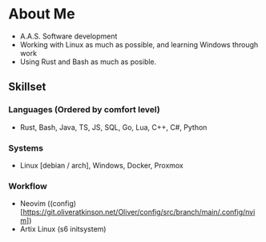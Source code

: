 # About Me
* A.A.S. Software development
* Working with Linux as much as possible, and learning Windows through work
* Using Rust and Bash as much as posible.

## Skillset
### Languages (Ordered by comfort level)
* Rust, Bash, Java, TS, JS, SQL, Go, Lua, C++, C#, Python
### Systems
* Linux [debian / arch], Windows, Docker, Proxmox

### Workflow
* Neovim ((config)[https://git.oliveratkinson.net/Oliver/config/src/branch/main/.config/nvim])
* Artix Linux (s6 initsystem)
